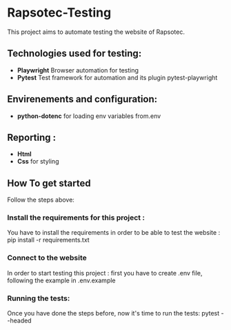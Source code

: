 # Rapsotec-Testing
This project aims to automate testing the website of Rapsotec.


## Technologies used for testing: 
- **Playwright**  Browser automation for testing   
- **Pytest** Test framework for automation and its plugin pytest-playwright
## Envirenements and configuration:
- **python-dotenc** for loading env variables from.env
## Reporting :
- **Html**
- **Css** for styling


## How To get started
Follow the steps above: 

### Install the requirements for this project : 
You have to install the requirements in order to be able to test the website :
    pip install -r requirements.txt
### Connect to the website 
In order to start testing this project : 
    first you have to create .env file, following the example in .env.example
### Running the tests:
Once you have done the steps before, now it's time to run the tests: 
    pytest --headed



